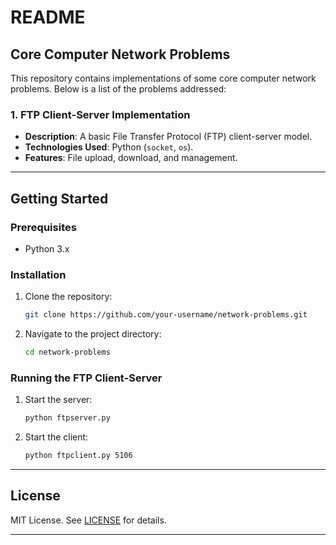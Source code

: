 # README

## Core Computer Network Problems

This repository contains implementations of some core computer network problems. Below is a list of the problems addressed:

### 1. **FTP Client-Server Implementation**
   - **Description**: A basic File Transfer Protocol (FTP) client-server model.
   - **Technologies Used**: Python (`socket`, `os`).
   - **Features**: File upload, download, and management.

---

## Getting Started

### Prerequisites
- Python 3.x

### Installation
1. Clone the repository:
   ```bash
   git clone https://github.com/your-username/network-problems.git
   ```
2. Navigate to the project directory:
   ```bash
   cd network-problems
   ```

### Running the FTP Client-Server
1. Start the server:
   ```bash
   python ftpserver.py
   ```
2. Start the client:
   ```bash
   python ftpclient.py 5106
   ```

---

## License
MIT License. See [LICENSE](LICENSE) for details.

--- 
